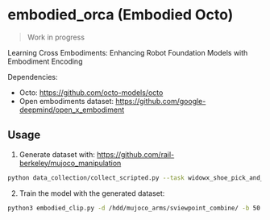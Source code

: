 # embodied_orca (Embodied Octo)

> Work in progress

Learning Cross Embodiments: Enhancing Robot Foundation Models with Embodiment Encoding

Dependencies:
 - Octo: https://github.com/octo-models/octo
 - Open embodiments dataset: https://github.com/google-deepmind/open_x_embodiment


## Usage

1. Generate dataset with: https://github.com/rail-berkeley/mujoco_manipulation

```bash
python data_collection/collect_scripted.py --task widowx_shoe_pick_and_place  -d /hdd/mujoco_arms/ -nt 2000 -t 15 -p 10
```

2. Train the model with the generated dataset:

```bash
python3 embodied_clip.py -d /hdd/mujoco_arms/sviewpoint_combine/ -b 50 -t 6 -e 350 -m transformer -n xl-14kds-reg1e-3-t6-lr1e-4-b50 -lr 0.0001 --l2_reg 0.001 -s /hdd/e_octo
```
